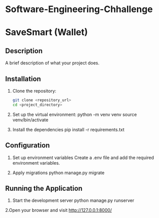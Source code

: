 # Software-Engineering-Chhallenge

# SaveSmart (Wallet)

## Description

A brief description of what your project does.

## Installation

1. Clone the repository:

   ```bash
   git clone <repository_url>
   cd <project_directory>
2. Set up the virtual environment:
  python -m venv venv
  source venv/bin/activate

3. Install the dependencies
   pip install -r requirements.txt
   
## Configuration

1. Set up environment variables
   Create a .env file and add the required environment variables.

2. Apply migrations
   python manage.py migrate

## Running the Application
1. Start the development server
   python manage.py runserver
   
2.Open your browser and visit
  http://127.0.0.1:8000/
